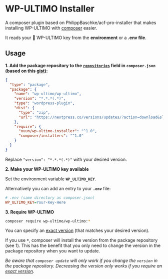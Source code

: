 # WP-ULTIMO Installer

A composer plugin based on PhilippBaschke/acf-pro-installer that makes installing WP-ULTIMO with [composer] easier. 

It reads your :key: WP-ULTIMO key from the **environment** or a **.env file**.

[WP-ULTIMO]: https://www.wpultimo.com/
[composer]: https://github.com/composer/composer

## Usage

**1. Add the package repository to the [`repositories`][composer-repositories] field in `composer.json` 
   (based on this [gist][package-gist]):**

```json
{
  "type": "package",
  "package": {
    "name": "wp-ultimo/wp-ultimo",
    "version": "*.*.*(.*)",
    "type": "wordpress-plugin",
    "dist": {
      "type": "zip",
      "url": "https://nextpress.co/versions/updates/?action=download&slug=wp-ultimo"
    },
    "require": {
      "ouun/wp-ultimo-installer": "^1.0",
      "composer/installers": "^1.0"
    }
  }
}
```
Replace `"version": "*.*.*(.*)"` with your desired version.

**2. Make your WP-ULTIMO key available**

Set the environment variable **`WP_ULTIMO_KEY`**.

Alternatively you can add an entry to your **`.env`** file:

```ini
# .env (same directory as composer.json)
WP_ULTIMO_KEY=Your-Key-Here
```

**3. Require WP-ULTIMO**

```sh
composer require wp-ultimo/wp-ultimo:*
```
You can specify an [exact version][composer-versions] (that matches your desired version).

If you use **`*`**, composer will install the version from the package repository (see 1). This has the benefit that you only need to change the version in the package repository when you want to update.

*Be aware that `composer update` will only work if you change the `version` in the package repository. Decreasing the version only works if you require an [exact version][composer-versions].*

[composer-repositories]: https://getcomposer.org/doc/04-schema.md#repositories
[composer-versions]: https://getcomposer.org/doc/articles/versions.md
[package-gist]: https://gist.github.com/fThues/705da4c6574a4441b488
[acf-account]: https://www.advancedcustomfields.com/my-account/
